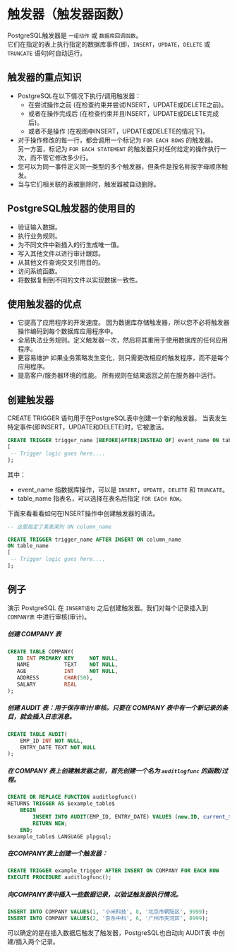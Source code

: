 # 触发器（触发器函数）

PostgreSQL触发器是 `一组动作` 或 `数据库回调函数`。   
它们在指定的表上执行指定的数据库事件(即，`INSERT`，`UPDATE`，`DELETE` 或 `TRUNCATE` 语句)时自动运行。   


## 触发器的重点知识
- PostgreSQL在以下情况下执行/调用触发器：
    - 在尝试操作之前 (在检查约束并尝试INSERT，UPDATE或DELETE之前)。
    - 或者在操作完成后 (在检查约束并且INSERT，UPDATE或DELETE完成后)。
    - 或者不是操作 (在视图中INSERT，UPDATE或DELETE的情况下)。
- 对于操作修改的每一行，都会调用一个标记为 `FOR EACH ROWS` 的触发器。   
  另一方面，标记为 `FOR EACH STATEMENT` 的触发器只对任何给定的操作执行一次，而不管它修改多少行。
- 您可以为同一事件定义同一类型的多个触发器，但条件是按名称按字母顺序触发。
- 当与它们相关联的表被删除时，触发器被自动删除。


## PostgreSQL触发器的使用目的
- 验证输入数据。
- 执行业务规则。
- 为不同文件中新插入的行生成唯一值。
- 写入其他文件以进行审计跟踪。
- 从其他文件查询交叉引用目的。
- 访问系统函数。
- 将数据复制到不同的文件以实现数据一致性。


## 使用触发器的优点
- 它提高了应用程序的开发速度。 因为数据库存储触发器，所以您不必将触发器操作编码到每个数据库应用程序中。
- 全局执法业务规则。定义触发器一次，然后将其重用于使用数据库的任何应用程序。
- 更容易维护 如果业务策略发生变化，则只需更改相应的触发程序，而不是每个应用程序。
- 提高客户/服务器环境的性能。 所有规则在结果返回之前在服务器中运行。


## 创建触发器
CREATE TRIGGER 语句用于在PostgreSQL表中创建一个新的触发器。 当表发生特定事件(即INSERT，UPDATE和DELETE)时，它被激活。

```sql
CREATE TRIGGER trigger_name [BEFORE|AFTER|INSTEAD OF] event_name ON table_name  
[  
 -- Trigger logic goes here....  
];
```

其中：  
- event_name 指数据库操作，可以是 `INSERT`，`UPDATE`，`DELETE` 和 `TRUNCATE`。 
- table_name 指表名，可以选择在表名后指定 `FOR EACH ROW`。


下面来看看看如何在INSERT操作中创建触发器的语法。

```sql
-- 这里指定了某表某列 ON column_name  

CREATE TRIGGER trigger_name AFTER INSERT ON column_name  
ON table_name  
[  
 -- Trigger logic goes here....  
];
```


## 例子
演示 PostgreSQL 在 `INSERT语句` 之后创建触发器。我们对每个记录插入到 `COMPANY表` 中进行审核(审计)。


##### 创建 COMPANY 表 

```sql
CREATE TABLE COMPANY(  
   ID INT PRIMARY KEY     NOT NULL,  
   NAME           TEXT    NOT NULL,  
   AGE            INT     NOT NULL,  
   ADDRESS        CHAR(50),  
   SALARY         REAL  
);

```


##### 创建 AUDIT 表：用于保存审计/审核。只要在 COMPANY 表中有一个新记录的条目，就会插入日志消息。

```sql
CREATE TABLE AUDIT(  
    EMP_ID INT NOT NULL,  
    ENTRY_DATE TEXT NOT NULL  
);
```


##### 在 COMPANY 表上创建触发器之前，首先创建一个名为 `auditlogfunc` 的函数/过程。

```sql
CREATE OR REPLACE FUNCTION auditlogfunc() 
RETURNS TRIGGER AS $example_table$  
    BEGIN  
        INSERT INTO AUDIT(EMP_ID, ENTRY_DATE) VALUES (new.ID, current_timestamp);  
        RETURN NEW;   
    END;  
$example_table$ LANGUAGE plpgsql;
```


##### 在COMPANY表上创建一个触发器：

```sql
CREATE TRIGGER example_trigger AFTER INSERT ON COMPANY FOR EACH ROW 
EXECUTE PROCEDURE auditlogfunc();
```


##### 向COMPANY表中插入一些数据记录，以验证触发器执行情况。

```sql
INSERT INTO COMPANY VALUES(1, '小米科技', 8, '北京市朝阳区', 9999);
INSERT INTO COMPANY VALUES(2, '京东中科', 6, '广州市天河区', 8999);
```

可以确定的是在插入数据后触发了触发器，PostgreSQL也自动向 AUDIT表 中创建/插入两个记录。     

